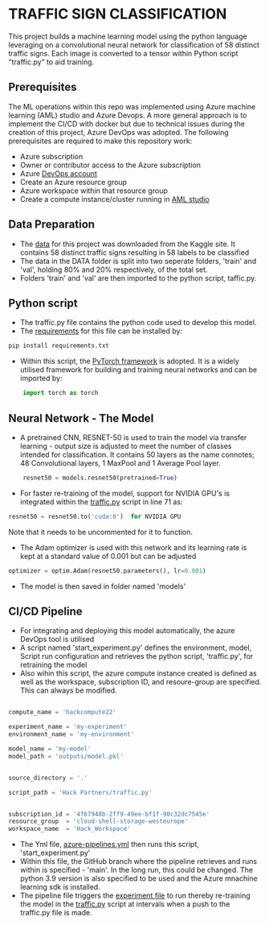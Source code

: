 # TRAFFIC SIGN CLASSIFICATION
This project builds a machine learning model using the python language leveraging on a convolutional neural network for classification of 58 distinct traffic signs. Each image is converted to a tensor within Python script "traffic.py" to aid training.

## Prerequisites
The ML operations within this repo was implemented using Azure machine learning (AML) studio and Azure Devops. A more general approach is to implement the CI/CD with docker but due to technical issues during the creation of this project, Azure DevOps was adopted. The following prerequisites are required to make this repository work:
- Azure subscription
- Owner or contributor access to the Azure subscription
- Azure [DevOps account](https://dev.azure.com/)
- Create an Azure resource group
- Azure workspace within that resource group
- Create a compute instance/cluster running in [AML studio](https://ml.azure.com)


## Data Preparation
- The [data](https://www.kaggle.com/datasets/ahemateja19bec1025/traffic-sign-dataset-classification?resource=download&select=labels.csv) for this project was downloaded from the Kaggle site. It contains
58 distinct traffic signs resulting in 58 labels to be classified
- The data in the DATA folder is split into two seperate folders, 'train' and 'val', holding 80% and 20% respectively, of the total set.
- Folders 'train' and 'val' are then imported to the python script, taffic.py.

## Python script
- The traffic.py file contains the python code used to develop this model.
- The [requirements](https://github.com/tobsiee/HAck/blob/main/requirements.txt) 
for this file can be installed by:
```python
pip install requirements.txt
```
- Within this script, the [PyTorch framework](https://pytorch.org/) is adopted. It is a widely utilised framework for building and training neural networks and can be imported by:
```python
    import torch as torch
```
## Neural Network - The Model
- A pretrained CNN, RESNET-50 is used to train the model via transfer learning - output size is adjusted to meet the number of classes intended for classification. It contains 50 layers as the name connotes; 48 Convolutional layers, 1 MaxPool and 1 Average Pool layer.
```python
    resnet50 = models.resnet50(pretrained=True)
```
- For faster re-training of the model, support for NVIDIA GPU's is integrated within the [traffic.py](https://github.com/tobsiee/HAck/blob/main/traffic.py) script in line 71 as: 
```python
resnet50 = resnet50.to('cuda:0')  for NVIDIA GPU
```
Note that it needs to be uncommented for it to function.
- The Adam optimizer is used with this network and its learning rate is kept at a standard value of 0.001 but can be adjusted 
```python
optimizer = optim.Adam(resnet50.parameters(), lr=0.001)
```
- The model is then saved in folder named 'models'

## CI/CD Pipeline
- For integrating and deploying this model automatically, the azure DevOps tool is utilised
- A script named 'start_experiment.py' defines the environment, model, Script run configuration and retrieves the python script, 'traffic.py', for retraining the model
- Also wihin this script, the azure compute instance created is defined as well as the workspace, subscription ID, and resoure-group are specified. This can always be modified.
```python

compute_name = 'hackcompute22'

experiment_name = 'my-experiment' 
environment_name = 'my-environment'

model_name = 'my-model'
model_path = 'outputs/model.pkl'


source_directory = '.'

script_path = 'Hack Partners/traffic.py'


subscription_id = '4f67948b-2ff9-49ee-bf1f-90c32dc7545e'
resource_group  = 'cloud-shell-storage-westeurope'
workspace_name  = 'Hack_Workspace'
```

- The Yml file, [azure-pipelines.yml](https://github.com/tobsiee/HAck/blob/main/azure-pipelines.yml) then runs this script, 'start_experiment.py'
- Within this file, the GitHub branch where the pipeline retrieves and runs within is specified - 'main'. In the long run, this could be changed. The python 3.9 version is also specified to be used and the Azure mnachine learning sdk is installed.
- The pipeline file triggers the [experiment file](https://github.com/tobsiee/HAck/blob/main/start_experiment.py) to run thereby re-training the model in the [traffic.py](https://github.com/tobsiee/HAck/blob/main/traffic.py) script at intervals when a push to the traffic.py file is made.


